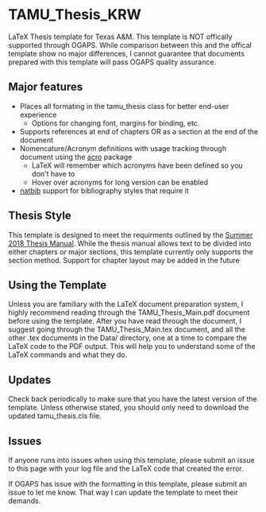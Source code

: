 # TAMU_Thesis_KRW
LaTeX Thesis template for Texas A&amp;M. This template is NOT offically supported through OGAPS.
While comparison between this and the offical template show no major differences, I cannot guarantee
that documents prepared with this template will pass OGAPS quality assurance.

## Major features
* Places all formating in the tamu_thesis class for better end-user experience
  * Options for changing font, margins for binding, etc.
* Supports references at end of chapters OR as a section at the end of the document
* Nomencature/Acronym definitions with usage tracking through document using the [acro][acro] package
  * LaTeX will remember which acronyms have been defined so you don't have to
  * Hover over acronyms for long version can be enabled
* [natbib][natbib] support for bibliography styles that require it

## Thesis Style
This template is designed to meet the requirments outlined by the [Summer 2018 Thesis Manual][thesis manual].
While the thesis manual allows text to be divided into either chapters or major sections, this template currently
only supports the section method. Support for chapter layout may be added in the future

## Using the Template
Unless you are familiary with the LaTeX document preparation system, I highly recommend reading
through the TAMU_Thesis_Main.pdf document before using the template. After you have read through
the document, I suggest going through the TAMU_Thesis_Main.tex document, and all the other .tex
documents in the Data/ directory, one at a time to compare the LaTeX code to the PDF output.
This will help you to understand some of the LaTeX commands and what they do.

## Updates
Check back periodically to make sure that you have the latest version of the template. Unless otherwise stated, you should only need to download the updated tamu_thesis.cls file.

## Issues
If anyone runs into issues when using this template, please submit an issue to this page with your log file and the LaTeX code
that created the error. 

If OGAPS has issue with the formatting in this template, please submit an issue to let me know. That way I can update the 
template to meet their demands.

[thesis manual]: http://ogaps.tamu.edu/getattachment/New-Current-Students/Thesis-and-Dissertation-Services/Thesis_Manual_Summer-2018.pdf.aspx?lang=en-US
[acro]: https://ctan.org/pkg/acro?lang=en
[natbib]: https://ctan.org/pkg/natbib?lang=en

